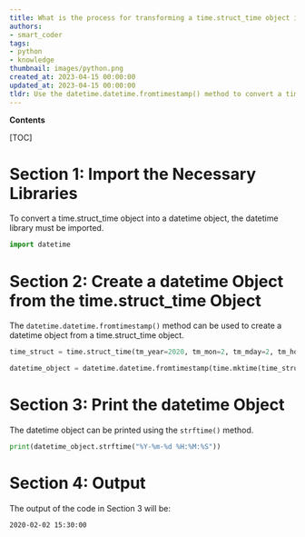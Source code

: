 ```yaml
---
title: What is the process for transforming a time.struct_time object into a datetime object?
authors:
- smart_coder
tags:
- python
- knowledge
thumbnail: images/python.png
created_at: 2023-04-15 00:00:00
updated_at: 2023-04-15 00:00:00
tldr: Use the datetime.datetime.fromtimestamp() method to convert a time.struct\_time object into a datetime object in Python.
---
```


**Contents**

[TOC]

# Section 1: Import the Necessary Libraries

To convert a time.struct_time object into a datetime object, the datetime library must be imported. 

```python
import datetime
```

# Section 2: Create a datetime Object from the time.struct_time Object

The `datetime.datetime.fromtimestamp()` method can be used to create a datetime object from a time.struct_time object. 

```python
time_struct = time.struct_time(tm_year=2020, tm_mon=2, tm_mday=2, tm_hour=15, tm_min=30, tm_sec=0, tm_wday=6, tm_yday=33, tm_isdst=-1)

datetime_object = datetime.datetime.fromtimestamp(time.mktime(time_struct))
```

# Section 3: Print the datetime Object

The datetime object can be printed using the `strftime()` method. 

```python
print(datetime_object.strftime("%Y-%m-%d %H:%M:%S"))
```

# Section 4: Output

The output of the code in Section 3 will be:

```
2020-02-02 15:30:00
```
